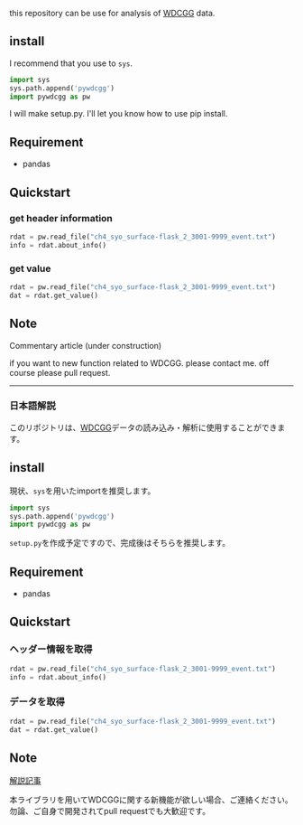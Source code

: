this repository can be use for analysis of [WDCGG](https://gaw.kishou.go.jp/jp) data.

## install
I recommend that you use to ``sys``.

```python
import sys
sys.path.append('pywdcgg')
import pywdcgg as pw
```

I will make setup.py.
I'll let you know how to use pip install.

## Requirement
- pandas

## Quickstart
### get header information

```python
rdat = pw.read_file("ch4_syo_surface-flask_2_3001-9999_event.txt")
info = rdat.about_info()
```

### get value

```python
rdat = pw.read_file("ch4_syo_surface-flask_2_3001-9999_event.txt")
dat = rdat.get_value()
```

## Note
Commentary article (under construction)

if you want to new function related to WDCGG.
please contact me. off course please pull request.

---
### 日本語解説

このリポジトリは、[WDCGG](https://gaw.kishou.go.jp/jp)データの読み込み・解析に使用することができます。

## install
現状、``sys``を用いたimportを推奨します。

```python
import sys
sys.path.append('pywdcgg')
import pywdcgg as pw
```

``setup.py``を作成予定ですので、完成後はそちらを推奨します。

## Requirement
- pandas

## Quickstart

### ヘッダー情報を取得

```python
rdat = pw.read_file("ch4_syo_surface-flask_2_3001-9999_event.txt")
info = rdat.about_info()
```

### データを取得

```python
rdat = pw.read_file("ch4_syo_surface-flask_2_3001-9999_event.txt")
dat = rdat.get_value()
```

## Note
[解説記事](https://qiita.com/dsduoa31/items/a6fac6320be4dce93fc7)

本ライブラリを用いてWDCGGに関する新機能が欲しい場合、ご連絡ください。
勿論、ご自身で開発されてpull requestでも大歓迎です。
